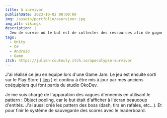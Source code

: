 ```yaml
---
title: A survivor
publishDate: 2023-10-02 00:00:00
img: /assets/portfolio/asurvivor.jpg
img_alt: vikings
description: |
  Jeu de survie où le but est de collecter des ressources afin de gagner des compétences pour survivre toujours plus longtemps.
tags:
  - Unity
  - C#
  - Android
  - Game
itch: https://julien-coutouly.itch.io/apocalypse-survivor
---
```


J'ai réalisé ce jeu en équipe lors d'une Game Jam.
Le jeu est ensuite sorti sur le Play Store ( <a href="https://play.google.com/store/apps/details?id=com.okodev.apocalypsesurvivor&hl=fr&pli=1">lien</a> ) et continu à être mis à jour par mes anciens coéquipiers qui font partis du studio OkoDev.

Je me suis chargé de l'apparation des vagues d'ennemis en utilisant le pattern : Object pooling, car le but était d'afficher à l'écran beaucoup d'entités.
J'ai aussi créé les pattern des boss (dash, tirs en rafales, etc...).
Et pour finir le système de sauvegarde des scores avec le leaderboard.

